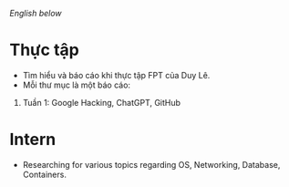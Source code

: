 *English below*
# Thực tập
- Tìm hiểu và báo cáo khi thực tập FPT của Duy Lê.
- Mỗi thư mục là một báo cáo:
1. Tuần 1: Google Hacking, ChatGPT, GitHub

# Intern
- Researching for various topics regarding OS, Networking, Database, Containers.